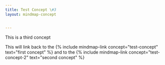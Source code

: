 ```yaml
---
title: Test Concept \#3
layout: mindmap-concept


---
```


This is a third concept

This will link back to the {% include mindmap-link concept="test-concept" text="first concept" %} and to the {% include mindmap-link concept="test-concept-2" text="second concept" %}